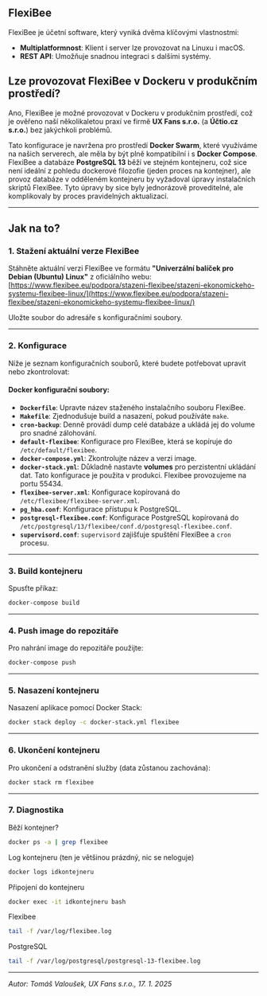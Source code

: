 ## FlexiBee

FlexiBee je účetní software, který vyniká dvěma klíčovými vlastnostmi:
- **Multiplatformnost**: Klient i server lze provozovat na Linuxu i macOS.
- **REST API**: Umožňuje snadnou integraci s dalšími systémy.

## Lze provozovat FlexiBee v Dockeru v produkčním prostředí?

Ano, FlexiBee je možné provozovat v Dockeru v produkčním prostředí, což je ověřeno naší několikaletou praxí ve firmě **UX Fans s.r.o.** (a **Účtio.cz s.r.o.**) bez jakýchkoli problémů. 

Tato konfigurace je navržena pro prostředí **Docker Swarm**, které využíváme na našich serverech, ale měla by být plně kompatibilní i s **Docker Compose**. FlexiBee a databáze **PostgreSQL 13** běží ve stejném kontejneru, což sice není ideální z pohledu dockerové filozofie (jeden proces na kontejner), ale provoz databáze v odděleném kontejneru by vyžadoval úpravy instalačních skriptů FlexiBee. Tyto úpravy by sice byly jednorázově proveditelné, ale komplikovaly by proces pravidelných aktualizací.

---

## Jak na to?

### 1. Stažení aktuální verze FlexiBee

Stáhněte aktuální verzi FlexiBee ve formátu **"Univerzální balíček pro Debian (Ubuntu) Linux"** z oficiálního webu:  
[https://www.flexibee.eu/podpora/stazeni-flexibee/stazeni-ekonomickeho-systemu-flexibee-linux/](https://www.flexibee.eu/podpora/stazeni-flexibee/stazeni-ekonomickeho-systemu-flexibee-linux/)

Uložte soubor do adresáře s konfiguračními soubory.

---

### 2. Konfigurace

Níže je seznam konfiguračních souborů, které budete potřebovat upravit nebo zkontrolovat:

#### Docker konfigurační soubory:
- **`Dockerfile`**: Upravte název staženého instalačního souboru FlexiBee.
- **`Makefile`**: Zjednodušuje build a nasazení, pokud používáte `make`.
- **`cron-backup`**: Denně provádí dump celé databáze a ukládá jej do volume pro snadné zálohování.
- **`default-flexibee`**: Konfigurace pro FlexiBee, která se kopíruje do `/etc/default/flexibee`.
- **`docker-compose.yml`**: Zkontrolujte název a verzi image.
- **`docker-stack.yml`**: Důkladně nastavte **volumes** pro perzistentní ukládání dat. Tato konfigurace je použita v produkci. Flexibee provozujeme na portu 55434.
- **`flexibee-server.xml`**: Konfigurace kopírovaná do `/etc/flexibee/flexibee-server.xml`.
- **`pg_hba.conf`**: Konfigurace přístupu k PostgreSQL.
- **`postgresql-flexibee.conf`**: Konfigurace PostgreSQL kopírovaná do `/etc/postgresql/13/flexibee/conf.d/postgresql-flexibee.conf`.
- **`supervisord.conf`**: `supervisord` zajišťuje spuštění FlexiBee a `cron` procesu.

---

### 3. Build kontejneru

Spusťte příkaz:  
```bash
docker-compose build
```

---

### 4. Push image do repozitáře

Pro nahrání image do repozitáře použijte:  
```bash
docker-compose push
```

---

### 5. Nasazení kontejneru

Nasazení aplikace pomocí Docker Stack:  
```bash
docker stack deploy -c docker-stack.yml flexibee
```

---

### 6. Ukončení kontejneru

Pro ukončení a odstranění služby (data zůstanou zachována):  
```bash
docker stack rm flexibee
```

---

### 7. Diagnostika

Běží kontejner?
```bash
docker ps -a | grep flexibee
```

Log kontejneru (ten je většinou prázdný, nic se neloguje)
```bash
docker logs idkontejneru
````

Připojení do kontejneru
```bash
docker exec -it idkontejneru bash
```

Flexibee 
```bash
tail -f /var/log/flexibee.log 
```

PostgreSQL
```bash
tail -f /var/log/postgresql/postgresql-13-flexibee.log 
```

---
*Autor: Tomáš Valoušek, UX Fans s.r.o., 17. 1. 2025*
